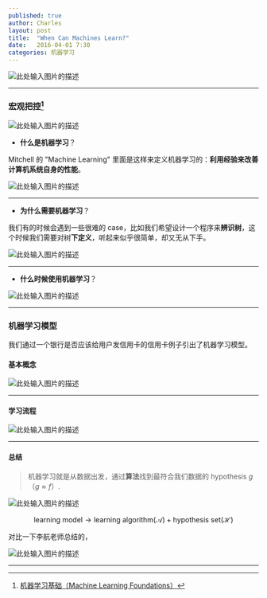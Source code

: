 ```yaml
---
published: true
author: Charles
layout: post
title:  "When Can Machines Learn?"
date:   2016-04-01 7:30
categories: 机器学习 
---
```


![此处输入图片的描述][1]

----------

### 宏观把控[^1]

![此处输入图片的描述][2]

- **什么是机器学习**？

<div class="inline_list">
Mitchell 的 "Machine Learning" 里面是这样来定义机器学习的：<strong>利用经验来改善计算机系统自身的性能</strong>。
</div>

![此处输入图片的描述][3]

----------


- **为什么需要机器学习**？

<div class="inline_list">
我们有的时候会遇到一些很难的 case，比如我们希望设计一个程序来<strong>辨识树</strong>，这个时候我们需要对树<strong>下定义</strong>，听起来似乎很简单，却又无从下手。
</div>

![此处输入图片的描述][4]

----------


- **什么时候使用机器学习**？

![此处输入图片的描述][5]

----------

### 机器学习模型

我们通过一个银行是否应该给用户发信用卡的信用卡例子引出了机器学习模型。


#### 基本概念
![此处输入图片的描述][6]


----------

#### 学习流程
![此处输入图片的描述][7]


----------


#### 总结

> 机器学习就是从数据出发，通过**算法**找到最符合我们数据的 hypothesis $g$（$g \approx f$）.

![此处输入图片的描述][8]

$$\text{learning model} \rightarrow \text{learning algorithm}(\mathcal{A}) + \text{hypothesis set}(\mathcal{H})$$

对比一下李航老师总结的，

![此处输入图片的描述][9]

----------


[^1]: [机器学习基础（Machine Learning Foundations）](https://www.coursera.org/course/ntumlone)


  [1]: http://7xjbdi.com1.z0.glb.clouddn.com/2016-04-03_194735.png
  [2]: http://7xjbdi.com1.z0.glb.clouddn.com/mc_a.png?imageView2/2/w/300
  [3]: http://7xjbdi.com1.z0.glb.clouddn.com/2016-04-03_200749.png
  [4]: http://7xjbdi.com1.z0.glb.clouddn.com/2016-04-03_200613.png
  [5]: http://7xjbdi.com1.z0.glb.clouddn.com/2016-04-03_200945.png
  [6]: http://7xjbdi.com1.z0.glb.clouddn.com/2016-04-03_202929.png
  [7]: http://7xjbdi.com1.z0.glb.clouddn.com/2016-04-03_205722.png
  [8]: http://7xjbdi.com1.z0.glb.clouddn.com/2016-04-03_211027.png
  [9]: http://7xjbdi.com1.z0.glb.clouddn.com/lihang_mmodel.png?imageView2/2/w/300
